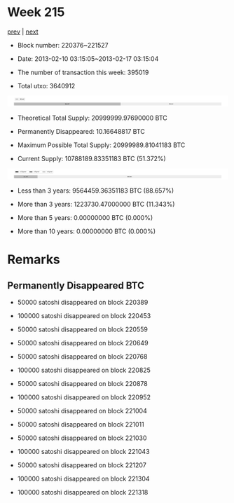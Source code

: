 # Week 215

[prev](week0214.md) | [next](week0216.md)

- Block number: 220376~221527

- Date: 2013-02-10 03:15:05~2013-02-17 03:15:04

- The number of transaction this week: 395019

- Total utxo: 3640912

![](../images/mined_week0215.png)

- Theoretical Total Supply: 20999999.97690000 BTC

- Permanently Disappeared: 10.16648817 BTC

- Maximum Possible Total Supply: 20999989.81041183 BTC

- Current Supply: 10788189.83351183 BTC (51.372%)

![](../images/year_week0215.png)


- Less than 3 years: 9564459.36351183 BTC (88.657%)

- More than 3 years: 1223730.47000000 BTC (11.343%)

- More than 5 years: 0.00000000 BTC (0.000%)

- More than 10 years: 0.00000000 BTC (0.000%)

# Remarks

## Permanently Disappeared BTC

- 50000 satoshi disappeared on block 220389

- 100000 satoshi disappeared on block 220453

- 50000 satoshi disappeared on block 220559

- 50000 satoshi disappeared on block 220649

- 50000 satoshi disappeared on block 220768

- 100000 satoshi disappeared on block 220825

- 50000 satoshi disappeared on block 220878

- 100000 satoshi disappeared on block 220952

- 50000 satoshi disappeared on block 221004

- 50000 satoshi disappeared on block 221011

- 50000 satoshi disappeared on block 221030

- 100000 satoshi disappeared on block 221043

- 50000 satoshi disappeared on block 221207

- 100000 satoshi disappeared on block 221304

- 100000 satoshi disappeared on block 221318

